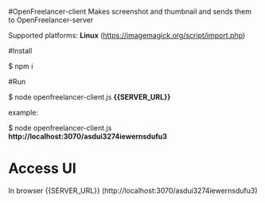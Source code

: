 #OpenFreelancer-client
Makes screenshot and thumbnail and sends them to OpenFreelancer-server

Supported platforms: **Linux** (https://imagemagick.org/script/import.php)

#Install

$ npm i

#Run

$ node openfreelancer-client.js **{{SERVER_URL}}**


example:

$  node openfreelancer-client.js **http://localhost:3070/asdui3274iewernsdufu3**


# Access UI

In browser {{SERVER_URL}} (http://localhost:3070/asdui3274iewernsdufu3)

